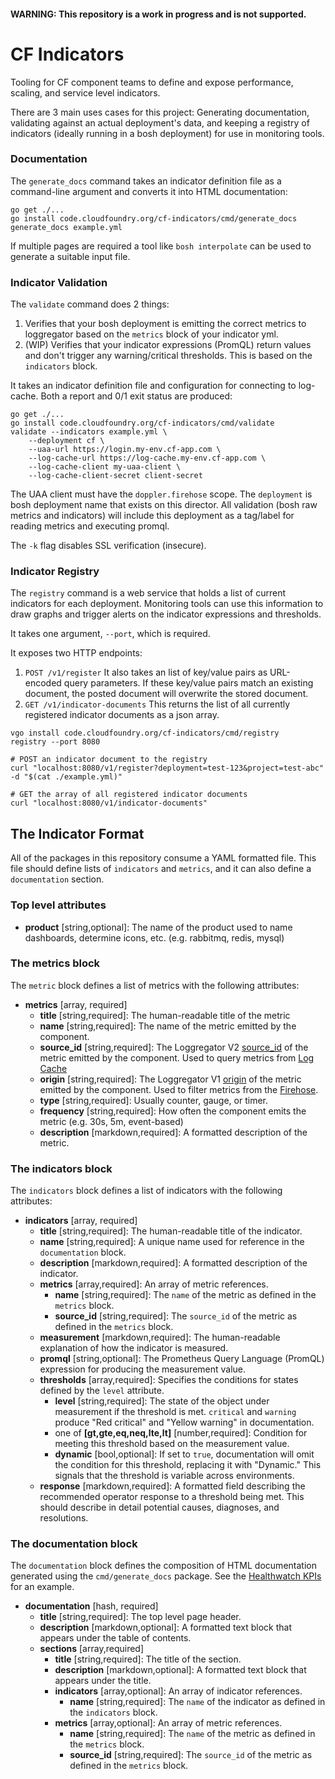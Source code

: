 #### **WARNING**: This repository is a work in progress and is not supported.

# CF Indicators

Tooling for CF component teams to define and expose performance, scaling, and service level indicators.

There are 3 main uses cases for this project: Generating documentation, validating against an actual deployment's data, 
and keeping a registry of indicators (ideally running in a bosh deployment) for use in monitoring tools.

### Documentation
The `generate_docs` command takes an indicator definition file as a
command-line argument and converts it into HTML documentation:

```
go get ./...
go install code.cloudfoundry.org/cf-indicators/cmd/generate_docs
generate_docs example.yml
```

If multiple pages are required a tool like `bosh interpolate` can be used to generate a suitable input file.

### Indicator Validation
The `validate` command does 2 things:

1. Verifies that your bosh deployment is emitting the correct metrics to loggregator based on the `metrics` block of your indicator yml. 
1. (WIP) Verifies that your indicator expressions (PromQL) return values and don't trigger any warning/critical thresholds. This is based on the `indicators` block. 

It takes an indicator definition file and configuration for connecting to log-cache. Both a report and 0/1 exit status are produced:

```
go get ./...
go install code.cloudfoundry.org/cf-indicators/cmd/validate
validate --indicators example.yml \
    --deployment cf \
    --uaa-url https://login.my-env.cf-app.com \
    --log-cache-url https://log-cache.my-env.cf-app.com \
    --log-cache-client my-uaa-client \
    --log-cache-client-secret client-secret
```

The UAA client must have the `doppler.firehose` scope. The `deployment` is bosh deployment name 
that exists on this director. All validation (bosh raw metrics and indicators) will include this
deployment as a tag/label for reading metrics and executing promql.

The `-k` flag disables SSL verification (insecure).

### Indicator Registry
The `registry` command is a web service that holds a list of current indicators for each deployment. Monitoring
tools can use this information to draw graphs and trigger alerts on the indicator expressions and thresholds. 

It takes one argument, `--port`, which is required.

It exposes two HTTP endpoints:
1. `POST /v1/register` It also takes an list of key/value pairs as URL-encoded query parameters. If these key/value pairs match an existing document, the posted document will overwrite the stored document.
1. `GET /v1/indicator-documents` This returns the list of all currently registered indicator documents as a json array.

```
vgo install code.cloudfoundry.org/cf-indicators/cmd/registry
registry --port 8080

# POST an indicator document to the registry
curl "localhost:8080/v1/register?deployment=test-123&project=test-abc" -d "$(cat ./example.yml)"

# GET the array of all registered indicator documents
curl "localhost:8080/v1/indicator-documents"
```

## The Indicator Format
All of the packages in this repository consume a YAML formatted file. This file
should define lists of `indicators` and `metrics`, and it can also define a 
`documentation` section.

### Top level attributes
- **product** \[string,optional\]: The name of the product used to name dashboards, determine icons, etc. (e.g. rabbitmq, redis, mysql)

### The metrics block
The `metric` block defines a list of metrics with the following
attributes:
- **metrics** \[array, required\]
  - **title** \[string,required\]: The human-readable title of the metric
  - **name** \[string,required\]: The name of the metric emitted by the component.
  - **source_id** \[string,required\]: The Loggregator V2 [source_id](https://github.com/cloudfoundry/loggregator-api/blob/master/v2/envelope.proto#L10) of the metric emitted by the component. Used to query metrics from [Log Cache](https://github.com/cloudfoundry/log-cache)
  - **origin** \[string,required\]: The Loggregator V1 [origin](https://github.com/cloudfoundry/dropsonde-protocol/tree/master/events#envelopeproto) of the metric emitted by the component. Used to filter metrics from the [Firehose](https://docs.cloudfoundry.org/loggregator/architecture.html#firehose).
  - **type** \[string,required\]: Usually counter, gauge, or timer.
  - **frequency** \[string,required\]: How often the component emits the metric (e.g. 30s, 5m, event-based)
  - **description**  \[markdown,required\]: A formatted description of the metric.

### The indicators block
The `indicators` block defines a list of indicators with the following
attributes:  
- **indicators** \[array, required\]
  - **title** \[string,required\]: The human-readable title of the indicator.
  - **name** \[string,required\]: A unique name used for reference in the `documentation` block.
  - **description**  \[markdown,required\]: A formatted description of the indicator.
  - **metrics** \[array,required\]: An array of metric references.
    - **name** \[string,required\]: The `name` of the metric as defined in the `metrics` block.
    - **source_id** \[string,required\]: The `source_id` of the metric as defined in the `metrics` block.
  - **measurement** \[markdown,required\]: The human-readable explanation of how the indicator is measured.
  - **promql** \[string,optional\]: The Prometheus Query Language (PromQL) expression for producing the measurement value.
  - **thresholds** \[array,required\]: Specifies the conditions for states defined
  by the `level` attribute.  
    - **level** \[string,required\]: The state of the object under measurement if the threshold is met. `critical` and `warning` produce "Red critical" and "Yellow warning" in documentation.
    - one of **[gt,gte,eq,neq,lte,lt]** \[number,required\]: Condition for meeting this threshold based on the measurement value. 
    - **dynamic** \[bool,optional\]: If set to `true`, documentation will omit the condition for this threshold, replacing it with "Dynamic." This signals that the threshold is variable across environments.
  - **response** \[markdown,required\]: A formatted field describing the recommended operator response to a threshold being met. This should describe in detail potential causes, diagnoses, and resolutions.
  
### The documentation block
The `documentation` block defines the composition of HTML documentation generated using the `cmd/generate_docs` package. See the [Healthwatch KPIs](https://docs.pivotal.io/pivotalcf/1-12/monitoring/kpi.html) for an example.
- **documentation** \[hash, required\]
  - **title** \[string,required\]: The top level page header. 
  - **description**  \[markdown,optional\]: A formatted text block that appears under the table of contents. 
  - **sections** \[array,required\]
    - **title** \[string,required\]: The title of the section.
    - **description** \[markdown,optional\]: A formatted text block that appears under the title. 
    - **indicators** \[array,optional\]: An array of indicator references.
      - **name** \[string,required\]: The `name` of the indicator as defined in the `indicators` block.
    - **metrics** \[array,optional\]: An array of metric references.
      - **name** \[string,required\]: The `name` of the metric as defined in the `metrics` block.
      - **source_id** \[string,required\]: The `source_id` of the metric as defined in the `metrics` block.

